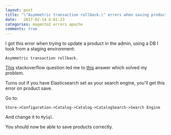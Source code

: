 ```yaml
---
layout: post
title: "\"Asymmetric transaction rollback.\" errors when saving product in Magento 2 "
date:   2017-02-14 6:01:23
categories: magento2 errors apache
comments: true
---
```


I got this error when trying to update a product in the admin, using a DB I took from a staging environment:

```
Asymmetric transaction rollback.
```

[This](http://magento.stackexchange.com/questions/110976/new-product-asymmetric-transaction-rollback-error) stackoverflow question led me to [this](http://magento.stackexchange.com/a/159650/36660) answer which solved my problem.

Turns out if you have Elasticsearch set as your search engine, you'll get this error on product save.

Go to:

```
Store->Configuration->Catalog->Catalog->CatalogSearch->Search Engine
```

And change it to `MySql`.

You should now be able to save products correctly.
